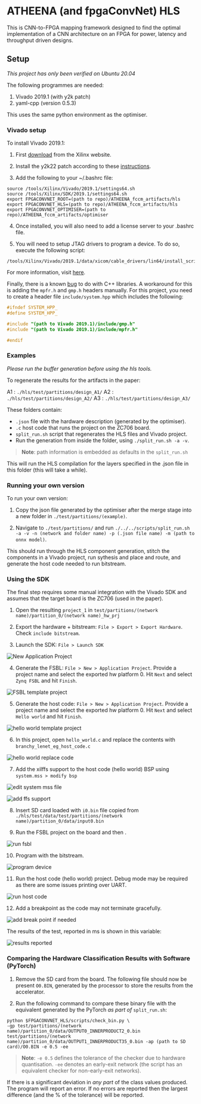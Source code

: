 # ATHEENA (and fpgaConvNet) HLS

This is CNN-to-FPGA mapping framework designed to find the optimal implementation of a CNN architecture on an FPGA for power, latency and throughput driven designs.

## Setup

_This project has only been verified on Ubuntu 20.04_

The following programmes are needed:

1. Vivado 2019.1 (with y2k patch)
2. yaml-cpp (version 0.5.3)

This uses the same python environment as the optimiser.

### Vivado setup

To install Vivado 2019.1:

1. First [download](https://www.xilinx.com/support/download/index.html/content/xilinx/en/downloadNav/vivado-design-tools/2019-1.html) from the Xilinx website.

2. Install the y2k22 patch according to these [instructions](https://support.xilinx.com/s/article/76960?language=en_US).

3. Add the following to your ~/.bashrc file:

```
source /tools/Xilinx/Vivado/2019.1/settings64.sh
source /tools/Xilinx/SDK/2019.1/settings64.sh
export FPGACONVNET_ROOT=(path to repo)/ATHEENA_fccm_artifacts/hls
export FPGACONVNET_HLS=(path to repo)/ATHEENA_fccm_artifacts/hls
export FPGACONVNET_OPTIMISER=(path to repo)/ATHEENA_fccm_artifacts/optimiser
```

4. Once installed, you will also need to add a license server to your .bashrc file.

5. You will need to setup JTAG drivers to program a device. To do so, execute the following script:

```
/tools/Xilinx/Vivado/2019.1/data/xicom/cable_drivers/lin64/install_script/install_drivers/install_drivers
```

For more information, visit [here](https://www.xilinx.com/support/answers/59128.html).

Finally, there is a known [bug](http://svn.clifford.at/handicraft/2017/vivadobugs/vivadobug04.txt) to do with C++ libraries. A workaround for this is adding the `mpfr.h` and `gmp.h` headers manually. For this project, you need to create a header file `include/system.hpp` which includes the following:

```C
#ifndef SYSTEM_HPP_
#define SYSTEM_HPP_

#include "(path to Vivado 2019.1)/include/gmp.h"
#include "(path to Vivado 2019.1)/include/mpfr.h"

#endif
```

### Examples

*Please run the buffer generation before using the hls tools.*

To regenerate the results for the artifacts in the paper:

A1 : `./hls/test/partitions/design_A1/`
A2 : `./hls/test/partitions/design_A2/`
A3 : `./hls/test/partitions/design_A3/`

These folders contain:

- `.json` file with the hardware description (generated by the optimiser).
- `.c` host code that runs the project on the ZC706 board.
- `split_run.sh` script that regenerates the HLS files and Vivado project.
- Run the generation from inside the folder, using `./split_run.sh -a -v`.
> **Note**: path information is embedded as defaults in the `split_run.sh`

This will run the HLS compilation for the layers specified in the .json file in this folder (this will take a while).

### Running your own version
To run your own version:

1. Copy the json file generated by the optimiser after the merge stage into a new folder in `./test/partitions/(example)`.

2. Navigate to `./test/partitions/` and run `./../../scripts/split_run.sh -a -v -n (network and folder name) -p (.json file name) -m (path to onnx model)`.

This should run through the HLS component generation, stitch the components in a Vivado project, run sythesis and place and route, and generate the host code needed to run bitstream.

### Using the SDK

The final step requires some manual integration with the Vivado SDK and assumes that the target board is the ZC706 (used in the paper).

1. Open the resulting `project_1` in `test/partitions/(network name)/partition_0/(network name)_hw_prj`

2. Export the hardware + bitstream: `File > Export > Export Hardware`. Check `include bitstream`.

3. Launch the SDK: `File > Launch SDK`

![New Application Project](./sdk_imgs/application_proj.png?raw=true)

4. Generate the FSBL: `File > New > Application Project`. Provide a project name and select the exported hw platform 0. Hit `Next` and select `Zynq FSBL` and hit `Finish`.

![FSBL template project](./sdk_imgs/fsbl.png?raw=true)

5. Generate the host code: `File > New > Application Project`. Provide a project name and select the exported hw platform 0. Hit `Next` and select `Hello world` and hit `Finish`.

![hello world template project](./sdk_imgs/hellow.png?raw=true)

6. In this project, open `hello_world.c` and replace the contents with  `branchy_lenet_eg_host_code.c`

![hello world replace code](./sdk_imgs/hellow_host.png?raw=true)

7. Add the xilffs support to the host code (hello world) BSP using `system.mss > modify bsp`

![edit system mss file](./sdk_imgs/find_mss.png?raw=true)

![add ffs support](./sdk_imgs/xilffs.png?raw=true)

8. Insert SD card loaded with `i0.bin` file copied from `./hls/test/data/test/partitions/(network name)/partition_0/data/input0.bin`

9. Run the FSBL project on the board and then .

![run fsbl](./sdk_imgs/run_fsbl.png?raw=true)

10. Program with the bitstream.

![program device](./sdk_imgs/prohram_device.png?raw=true)

11. Run the host code (hello world) project. Debug mode may be required as there are some issues printing over UART.

![run host code](./sdk_imgs/run_hellow.png?raw=true)

12. Add a breakpoint as the code may not terminate gracefully.

![add break point if needed](./sdk_imgs/brkpnt_if_needed.png?raw=true)

The results of the test, reported in ms is shown in this variable:

![results reported](./sdk_imgs/thruput_record.png?raw=true)

### Comparing the Hardware Classification Results with Software (PyTorch)

1. Remove the SD card from the board. The following file should now be present `O0.BIN`, generated by the processor to store the results from the accelerator.

2. Run the following command to compare these binary file with the equivalent generated by the PyTorch *as part of* `split_run.sh`:

```Shell
python $FPGACONVNET_HLS/scripts/check_bin.py \
-gp test/partitions/(network name)/partition_0/data/OUTPUT0_INNERPRODUCT2_0.bin test/partitions/(network name)/partition_0/data/OUTPUT1_INNERPRODUCT35_0.bin -ap (path to SD card)/O0.BIN -e 0.5 -ee
```
> **Note**: `-e 0.5` defines the tolerance of the checker due to hardware quantisation. `-ee` denotes an early-exit network (the script has an equivalent checker for non-early-exit networks).

If there is a significant deviation in *any part* of the class values produced. The program will report an error. If no errors are reported then the largest difference (and the % of the tolerance) will be reported.
